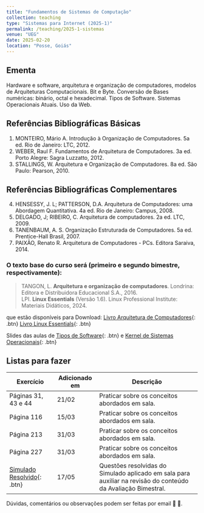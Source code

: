 ```yaml
---
title: "Fundamentos de Sistemas de Computação"
collection: teaching
type: "Sistemas para Internet (2025-1)"
permalink: /teaching/2025-1-sistemas
venue: "UEG"
date: 2025-02-20
location: "Posse, Goiás"
---
```


## Ementa 
Hardware e software, arquitetura e organização de computadores, modelos de Arquiteturas Computacionais. Bit e Byte. Conversão de Bases numéricas: binário, octal e hexadecimal. Tipos de Software. Sistemas Operacionais Atuais. Uso da Web. 
 

## Referências Bibliográficas Básicas

1. MONTEIRO, Mário A. Introdução à Organização de Computadores. 5a ed. Rio de Janeiro: LTC, 2012.
2. WEBER, Raul F. Fundamentos de Arquitetura de Computadores. 3a ed. Porto Alegre: Sagra Luzzatto, 2012.
3. STALLINGS, W. Arquitetura e Organização de Computadores. 8a ed. São Paulo: Pearson, 2010.

   
## Referências Bibliográficas Complementares

4. HENSESSY, J. L; PATTERSON, D.A. Arquitetura de Computadores: uma Abordagem Quantitativa. 4a ed. Rio de Janeiro: Campus, 2008.
5. DELGADO, J; RIBEIRO, C. Arquitetura de computadores. 2a ed. LTC, 2009.
6. TANENBAUM, A. S. Organização Estruturada de Computadores. 5a ed. Prentice-Hall Brasil, 2007.
7. PAIXÃO, Renato R. Arquitetura de Computadores - PCs. Editora Saraiva, 2014.


### O texto base do curso será (primeiro e segundo bimestre, respectivamente):
 
   > TANGON, L. **Arquitetura e organização de computadores**. Londrina: Editora e Distribuidora Educacional S.A., 2016. <br>
   > LPI. **Linux Essentials** (Versão 1.6). Linux Professional Institute: Materiais Didáticos, 2024.

que estão disponíveis para Download: [Livro Arquitetura de Computadores](https://antmelo.github.io/files/ArquiteturaPC.pdf){: .btn}  [Livro Linux Essentials](https://antmelo.github.io/files/LPI-Material.pdf){: .btn}  <br>

Slides das aulas de [Tipos de Software](https://antmelo.github.io/files/software.pdf){: .btn} e [Kernel de Sistemas Operacionais](https://antmelo.github.io/files/kernel.pdf){: .btn}    



## Listas para fazer

| Exercício           | Adicionado em   |              Descrição                                                |
| -------------      | --------------- | ------------------------------------------------------------------- |
| Páginas 31, 43 e 44 | 21/02   | Praticar sobre os conceitos abordados em sala.   |
| Página 116 | 15/03   | Praticar sobre os conceitos abordados em sala.   |
| Página 213 | 31/03   | Praticar sobre os conceitos abordados em sala.   |
| Página 227 | 31/03   | Praticar sobre os conceitos abordados em sala.   |
|  [Simulado Resolvido](https://antmelo.github.io/files/FundQ51.pdf){: .btn}  | 17/05   | Questões resolvidas do Simulado aplicado em sala para auxiliar na revisão do conteúdo da Avaliação Bimestral.   |
   
   Dúvidas, comentários ou observações podem ser feitas por email &#129488; &#129303;.
